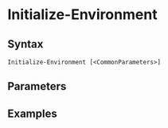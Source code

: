 

# Initialize-Environment


## Syntax

    Initialize-Environment [<CommonParameters>]



## Parameters


## Examples


